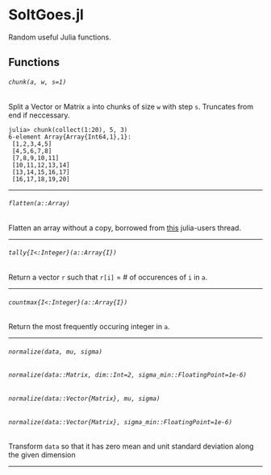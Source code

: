 # SoItGoes.jl
Random useful Julia functions.

## Functions
###### `chunk(a, w, s=1)`

Split a Vector or Matrix `a` into chunks of size `w` with step `s`. Truncates from end if neccessary.
```
julia> chunk(collect(1:20), 5, 3)
6-element Array{Array{Int64,1},1}:
 [1,2,3,4,5]     
 [4,5,6,7,8]     
 [7,8,9,10,11]   
 [10,11,12,13,14]
 [13,14,15,16,17]
 [16,17,18,19,20]
```

---

###### `flatten(a::Array)`

Flatten an array without a copy, borrowed from [this](https://groups.google.com/d/msg/julia-users/1QrIhbRA8hs/9PcNeO2N9wQJ) julia-users thread.

---

###### `tally{I<:Integer}(a::Array{I})`

Return a vector `r` such that `r[i]` = # of occurences of `i` in `a`.

---

###### `countmax{I<:Integer}(a::Array{I})`

Return the most frequently occuring integer in `a`.

---

###### `normalize(data, mu, sigma)`
###### `normalize(data::Matrix, dim::Int=2, sigma_min::FloatingPoint=1e-6)`
###### `normalize(data::Vector{Matrix}, mu, sigma)`
###### `normalize(data::Vector{Matrix}, sigma_min::FloatingPoint=1e-6)`

Transform `data` so that it has zero mean and unit standard deviation along the given dimension

---
